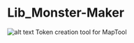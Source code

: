 # Lib_Monster-Maker
![alt text](https://github.com/Jmr3366/Lib_Monster-Maker/blob/main/Lib_Monster-Maker.webp?raw=true)
Token creation tool for MapTool
